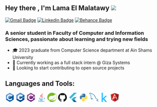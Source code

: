 ## Hey there , I'm Lama El Malatawy <img src="https://media.giphy.com/media/3o7bu1nVSxNQUWMAZa/giphy.gif" width="50">



<!--
**LamaElMalatawy/LamaElMalatawy** is a ✨ _special_ ✨ repository because its `README.md` (this file) appears on your GitHub profile.
👋
Here are some ideas to get you started:

- 🔭 I’m currently working on ...
- 🌱 I’m currently learning ...
- 👯 I’m looking to collaborate on ...
- 🤔 I’m looking for help with ...
- 💬 Ask me about ...
- 📫 How to reach me: ...
- 😄 Pronouns: ...
- ⚡ Fun fact: ...
-->

[![Gmail Badge](https://img.shields.io/badge/-Gmail-D14836?style=flat-square&logo=Gmail&logoColor=white)](mailto:lamaelmalatawy@gmail.com)
[![Linkedin Badge](https://img.shields.io/badge/-LinkedIn-0e76a8?style=flat-square&logo=Linkedin&logoColor=white)](https://www.linkedin.com/in/lama-e-828665160)
[![Behance Badge](https://img.shields.io/badge/-Behance-0057ff?style=flat-square&logo=Behance&logoColor=white)](https://www.behance.net/lamaelmalatawyy)

### A senior student in Faculty of Computer and Information Sciences, passionate about learning and trying new fields

- 🎓 2023 graduate from Computer Science department at Ain Shams University
- 💼 Currently working as a full stack intern @ Giza Systems
- 👯 Looking to start contributing to open source projects



## Languages and Tools:
<p align="left">
<img src="https://raw.githubusercontent.com/devicons/devicon/master/icons/c/c-original.svg" alt="c" width="30" height="30"/> 
<img src="https://raw.githubusercontent.com/devicons/devicon/master/icons/cplusplus/cplusplus-original.svg" alt="cplusplus" width="30" height="30"/>
<img src="https://raw.githubusercontent.com/devicons/devicon/master/icons/csharp/csharp-original.svg" alt="csharp" width="30" height="30"/> 
<img src="https://raw.githubusercontent.com/devicons/devicon/master/icons/java/java-original.svg" alt="java" width="30" height="30"/> 
<img src="https://raw.githubusercontent.com/devicons/devicon/master/icons/spring/spring-original.svg" alt="spring" width="30" height="30"/>
<img src="https://raw.githubusercontent.com/devicons/devicon/master/icons/github/github-original.svg" alt="github" width="30" height="30"/>
<img src="https://raw.githubusercontent.com/devicons/devicon/master/icons/flutter/flutter-original.svg" alt="flutter" width="30" height="30"/>
<img src="https://raw.githubusercontent.com/devicons/devicon/master/icons/python/python-original.svg" alt="python" width="30" height="30"/>
<img src="https://raw.githubusercontent.com/devicons/devicon/master/icons/mysql/mysql-original.svg" alt="mysql" width="30" height="30"/>
<img src="https://raw.githubusercontent.com/devicons/devicon/master/icons/kaggle/kaggle-original.svg" alt="kaggle" width="30" height="30"/>
<img src="https://raw.githubusercontent.com/devicons/devicon/master/icons/angularjs/angularjs-original.svg" alt="angularjs" width="30" height="30"/>

  
</p>
